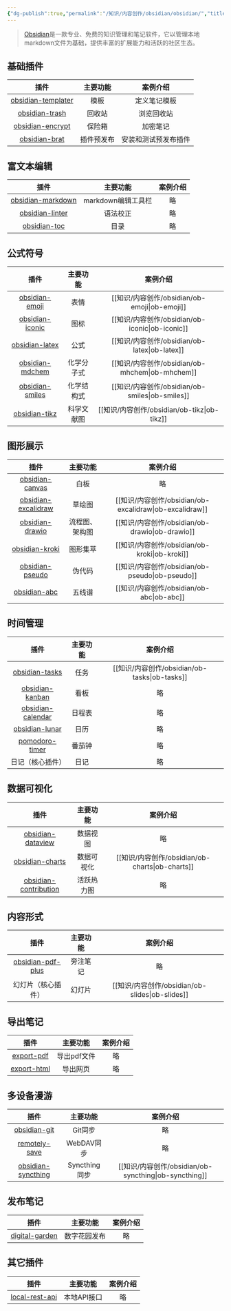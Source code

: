 ```yaml
---
{"dg-publish":true,"permalink":"/知识/内容创作/obsidian/obsidian/","title":"Obsidian","tags":["内容创作","obsidian","markdown"],"noteIcon":""}
---
```


> [Obsidian](https://obsidian.md)是一款专业、免费的知识管理和笔记软件，它以管理本地markdown文件为基础，提供丰富的扩展能力和活跃的社区生态。

## 基础插件

|                                 插件                                 | 主要功能  |    案例介绍    |
| :----------------------------------------------------------------: | :---: | :--------: |
|  [obsidian-templater](https://github.com/SilentVoid13/Templater)   |  模板   |   定义笔记模板   |
| [obsidian-trash](https://github.com/proog/obsidian-trash-explorer) |  回收站  |   浏览回收站    |
|  [obsidian-encrypt](https://github.com/meld-cp/obsidian-encrypt)   |  保险箱  |    加密笔记    |
|   [obsidian-brat](https://github.com/TfTHacker/obsidian42-brat)    | 插件预发布 | 安装和测试预发布插件 |

## 富文本编辑

|                                   插件                                    |     主要功能      | 案例介绍 |
| :---------------------------------------------------------------------: | :-----------: | :--: |
| [obsidian-markdown](https://github.com/PKM-er/obsidian-editing-toolbar) | markdown编辑工具栏 |  略   |
|      [obsidian-linter](https://github.com/platers/obsidian-linter)      |     语法校正      |  略   |
| [obsidian-toc](https://github.com/PKM-er/obsidian-floating-toc-plugin)  |      目录       |  略   |

## 公式符号

|                                   插件                                   | 主要功能  |     案例介绍      |
| :--------------------------------------------------------------------: | :---: | :-----------: |
| [obsidian-emoji](https://github.com/phibr0/obsidian-emoji-shortcodes)  |  表情   | [[知识/内容创作/obsidian/ob-emoji\|ob-emoji]]  |
|          [obsidian-iconic](https://github.com/gfxholo/iconic)          |  图标   | [[知识/内容创作/obsidian/ob-iconic\|ob-iconic]] |
| [obsidian-latex](https://github.com/artisticat1/obsidian-latex-suite)  |  公式   | [[知识/内容创作/obsidian/ob-latex\|ob-latex]]  |
| [obsidian-mdchem](https://github.com/artisticat1/obsidian-latex-suite) | 化学分子式 | [[知识/内容创作/obsidian/ob-mhchem\|ob-mhchem]] |
|     [obsidian-smiles](https://github.com/Acylation/obsidian-chem)      | 化学结构式 | [[知识/内容创作/obsidian/ob-smiles\|ob-smiles]] |
|    [obsidian-tikz](https://github.com/artisticat1/obsidian-tikzjax)    | 科学文献图 |  [[知识/内容创作/obsidian/ob-tikz\|ob-tikz]]  |

## 图形展示

|                                       插件                                       |  主要功能   |          案例介绍           |
| :----------------------------------------------------------------------------: | :-----: | :---------------------: |
| [obsidian-canvas](https://github.com/Developer-Mike/obsidian-advanced-canvas)  |   白板    |            略            |
| [obsidian-excalidraw](https://github.com/zsviczian/obsidian-excalidraw-plugin) |   草绘图   | [[知识/内容创作/obsidian/ob-excalidraw\|ob-excalidraw]] |
|      [obsidian-drawio](https://github.com/zapthedingbat/drawio-obsidian)       | 流程图、架构图 |   [[知识/内容创作/obsidian/ob-drawio\|ob-drawio]]   |
|          [obsidian-kroki](https://github.com/gregzuro/obsidian-kroki)          |  图形集萃   |   [[知识/内容创作/obsidian/ob-kroki\|ob-kroki]]    |
|       [obsidian-pseudo](https://github.com/ytliu74/obsidian-pseudocode)        |   伪代码   |   [[知识/内容创作/obsidian/ob-pseudo\|ob-pseudo]]   |
|      [obsidian-abc](https://github.com/abcjs-music/obsidian-plugin-abcjs)      |   五线谱   |    [[知识/内容创作/obsidian/ob-abc\|ob-abc]]     |

## 时间管理

|                                        插件                                         | 主要功能 |        案例介绍        |
| :-------------------------------------------------------------------------------: | :--: | :----------------: |
|     [obsidian-tasks](https://github.com/obsidian-tasks-group/obsidian-tasks)      |  任务  | [[知识/内容创作/obsidian/ob-tasks\|ob-tasks]] |
|                                [obsidian-kanban]()                                |  看板  |         略          |
| [obsidian-calendar](https://github.com/obsidian-community/obsidian-full-calendar) | 日程表  |         略          |
|     [obsidian-lunar](https://github.com/DevilRoshan/obsidian-lunar-calendar)      |  日历  |         略          |
|       [pomodoro-timer](https://github.com/eatgrass/obsidian-pomodoro-timer)       | 番茄钟  |         略          |
|                                     日记（核心插件）                                      |  日记  |         略          |

## 数据可视化

|                                        插件                                        | 主要功能  |        案例介绍         |
| :------------------------------------------------------------------------------: | :---: | :-----------------: |
|      [obsidian-dataview](https://github.com/blacksmithgu/obsidian-dataview)      | 数据视图  |          略          |
|           [obsidian-charts](https://github.com/phibr0/obsidian-charts)           | 数据可视化 | [[知识/内容创作/obsidian/ob-charts\|ob-charts]] |
| [obsidian-contribution](https://github.com/vran-dev/obsidian-contribution-graph) | 活跃热力图 |          略          |

## 内容形式

|                                  插件                                  | 主要功能 |        案例介绍         |
| :------------------------------------------------------------------: | :--: | :-----------------: |
| [obsidian-pdf-plus](https://github.com/RyotaUshio/obsidian-pdf-plus) | 旁注笔记 |          略          |
|                              幻灯片（核心插件）                               | 幻灯片  | [[知识/内容创作/obsidian/ob-slides\|ob-slides]] |

## 导出笔记

|                                     插件                                      |  主要功能   | 案例介绍 |
| :-------------------------------------------------------------------------: | :-----: | :--: |
|     [export-pdf](https://github.com/l1xnan/obsidian-better-export-pdf)      | 导出pdf文件 |  略   |
|   [export-html](https://github.com/KosmosisDire/obsidian-webpage-export)    |  导出网页   |  略   |

## 多设备漫游

|                                      插件                                       |    主要功能     |          案例介绍          |
| :---------------------------------------------------------------------------: | :---------: | :--------------------: |
|           [obsidian-git](https://github.com/Vinzent03/obsidian-git)           |    Git同步    |           略            |
|        [remotely-save](https://github.com/remotely-save/remotely-save)        |  WebDAV同步   |           略            |
| [obsidian-syncthing](https://github.com/LBF38/obsidian-syncthing-integration) | Syncthing同步 | [[知识/内容创作/obsidian/ob-syncthing\|ob-syncthing]] |


## 发布笔记

|                                   插件                                   |  主要功能  | 案例介绍 |
| :--------------------------------------------------------------------: | :----: | :--: |
| [digital-garden](https://github.com/oleeskild/obsidian-digital-garden) | 数字花园发布 |  略   |

## 其它插件

|                                     插件                                      |  主要功能   | 案例介绍 |
| :-------------------------------------------------------------------------: | :-----: | :--: |
| [local-rest-api](https://github.com/coddingtonbear/obsidian-local-rest-api) | 本地API接口 |  略   |
